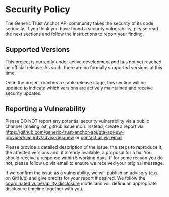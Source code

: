 # Security Policy

The Generic Trust Anchor API community takes the security of its code
seriously. If you think you have found a security vulnerability, please read
the next sections and follow the instructions to report your finding.

## Supported Versions

This project is currently under active development and has not yet reached an
official release. As such, there are no formally supported versions at this time.

Once the project reaches a stable release stage, this section will be updated to
indicate which versions are actively maintained and receive security updates.

## Reporting a Vulnerability

Please DO NOT report any potential security vulnerability via a public channel
(mailing list, github issue etc.). Instead, create a report via
https://github.com/generic-trust-anchor-api/gta-api-sw-provider/security/advisories/new
or [contact us via email](mailto:gta-api.t@siemens.com).

Please provide a detailed description of the issue, the steps to
reproduce it, the affected versions and, if already available, a proposal for a
fix. You should receive a response within 5 working days. If for some reason you
do not, please follow up via email to ensure we received your original message.

If we confirm the issue as a vulnerability, we will publish an advisory (e.g. on
GitHub) and give credits for your report if desired. We follow the
[coordinated vulnerability disclosure](https://vuls.cert.org/confluence/display/CVD)
model and will define an appropriate disclosure timeline together with you.